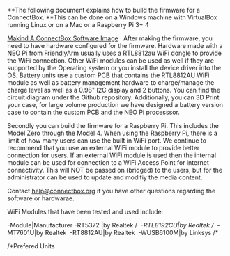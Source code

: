 **The following document explains how to build the firmware for a ConnectBox.
**This can be done on  a Windows machine with VirtualBox running Linux or on a Mac or a Raspberry Pi 3+ 4

<a href="https://github.com/ConnectBox/connectbox-pi/blob/master/doc/making_an_image.md">Makind A ConnectBox Software Image</a>
&nbsp;
After making the firmware, you need to have hardware configured for the firmware.
Hardware made with a NEO Pi from FriendlyArm usually uses a RTL8812au WiFi dongle to provide the WiFi connection.  Other WiFi modules can be used as well if they are supported by the Operating system or you install the device driver into the OS.  Battery units use a custom PCB that contains the RTL8812AU WiFi module as well as battery management hardware to charge/manage the charge level as well as a 0.98" I2C display and 2 buttons.  You can find the circuit diagram under the Github repository.  Additionally, you can 3D Print your case, for large volume production we have designed a battery version case to contain the custom PCB and the NEO Pi processsor.

Secondly you can build the firmware for a Raspberry Pi.  This includes the Model Zero through the Model 4.  When using the Raspberry Pi, there is a limit of how many users can use the built in WiFi port.  We continue to recommend that you use an external WiFi module to provide better connection for users.  If an external WiFi module  is used then the internal module can be used for connection to a WiFi Access Point for internet connectivity.  This will NOT be passed on (bridged) to the users, but for the administrator can be used to update and modifiy the media content.

Contact help@connectbox.org if you have other questions regarding the software or hardwarae.

WiFi Modules that have been tested and used include:&nbsp;

-Module|Manufacturer
-RT5372 |by Realtek /*&nbsp;
-RTL8192CU|by Realtek  /*&nbsp;
-MT7601U|by Realtek&nbsp;
-RT8812AU|by Realtek&nbsp;
-WUSB6100M|by Linksys  /*&nbsp;


/*Prefered Units&nbsp;
